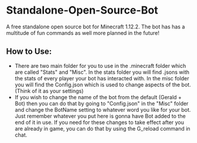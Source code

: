 # Standalone-Open-Source-Bot
A free standalone open source bot for Minecraft 1.12.2. The bot has has a multitude of fun commands as well more planned in the future!
## How to Use:
* There are two main folder for you to use in the .minecraft folder which are called "Stats" and "Misc". In the stats folder you will find .jsons with the stats of every player your bot has interacted with. In the misc folder you will find the Config.json which is used to change aspects of the bot. (Think of it as your settings)
* If you wish to change the name of the bot from the default (Gerald + Bot) then you can do that by going to "Config.json" in the "Misc" folder and change the BotName setting to whatever word you like for your bot. Just remember whatever you put here is gonna have Bot added to the end of it in use. If you need for these changes to take effect after you are already in game, you can do that by using the G_reload command in chat.
